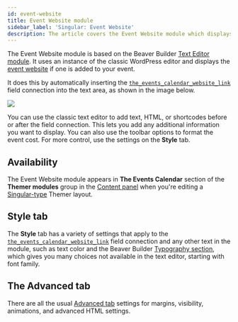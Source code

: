```yaml
---
id: event-website
title: Event Website module
sidebar_label: 'Singular: Event Website'
description: The article covers the Event Website module which displays an event's website link.
---
```


The Event Website module is based on the Beaver Builder [Text Editor module](/beaver-builder/layouts/modules/text). It uses an instance of the classic WordPress editor and displays the [event website](https://theeventscalendar.com/knowledgebase/k/creating-an-event/#Event_Website) if one is added to your event.

It does this by automatically inserting the [`the_events_calendar_website_link`](../field-connections.md#event-website-link) field connection into the text area, as shown in the image below.

![](/img/beaver-themer/integrations--tec--event-website-link--1.jpg)

You can use the classic text editor to add text, HTML, or shortcodes before or after the field connection. This lets you add any additional information you want to display. You can also use the toolbar options to format the event cost. For more control, use the settings on the **Style** tab.

## Availability

The Event Website module appears in **The Events Calendar** section of the **Themer modules** group in the [Content panel](/beaver-builder/getting-started/bb-editor-basics/content-panel) when you're editing a [Singular-type](/layout-types-modules/singular/overview.md) Themer layout.

## Style tab

The **Style** tab has a variety of settings that apply to the [`the_events_calendar_website_link`](../field-connections.md#event-website-link) field connection and any other text in the module, such as text color and the Beaver Builder [Typography section](/beaver-builder/styles/typography/), which gives you many choices not available in the text editor, starting with font family.

## The Advanced tab

There are all the usual [Advanced tab](/beaver-builder/layouts/advanced-tab) settings for margins, visibility, animations, and advanced HTML settings.
